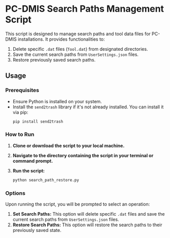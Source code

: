 # PC-DMIS Search Paths Management Script

This script is designed to manage search paths and tool data files for PC-DMIS installations. It provides functionalities to:

1. Delete specific `.dat` files (`Tool.dat`) from designated directories.
2. Save the current search paths from `UserSettings.json` files.
3. Restore previously saved search paths.

## Usage

### Prerequisites

- Ensure Python is installed on your system.
- Install the `send2trash` library if it's not already installed. You can install it via pip:
  ```sh
  pip install send2trash
  ```

### How to Run

1. **Clone or download the script to your local machine.**

2. **Navigate to the directory containing the script in your terminal or command prompt.**

3. **Run the script:**
   ```sh
   python search_path_restore.py
   ```

### Options

Upon running the script, you will be prompted to select an operation:

1. **Set Search Paths:** This option will delete specific `.dat` files and save the current search paths from `UserSettings.json` files.
2. **Restore Search Paths:** This option will restore the search paths to their previously saved state.


